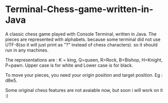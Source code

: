 # Terminal-Chess-game-written-in-Java
A classic chess game played with Console Terminal, written in Java.
The pieces are represented with alphabets. because some terminal did not use UTF-8(so it will just print as "?" instead of chess characters). so it should run in any machines.

The representations are : K = king, Q=queen, R=Rock, B=Bishop, H=Knight, P=pawn. Upper case is for white and Lower case is for black.

To move your pieces, you need your origin position and target position. Eg : d8e5.

Some original chess features are not avaiable now, but soon i will work on it :)
